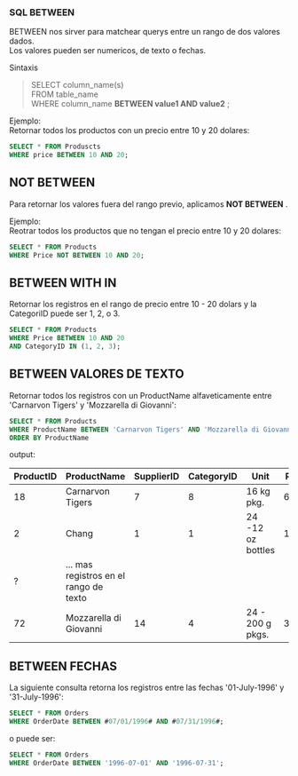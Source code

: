 ### SQL BETWEEN

BETWEEN nos sirver para matchear querys entre un rango de dos valores dados.  
Los valores pueden ser numericos, de texto o fechas.

Sintaxis

> SELECT column_name(s)  
> FROM table_name  
> WHERE column_name **BETWEEN value1 AND value2** ;

Ejemplo:  
Retornar todos los productos con un precio entre 10 y 20 dolares:

```sql
SELECT * FROM Produscts
WHERE price BETWEEN 10 AND 20;
```

## NOT BETWEEN

Para retornar los valores fuera del rango previo, aplicamos **NOT BETWEEN** .

Ejemplo:  
Reotrar todos los productos que no tengan el precio entre 10 y 20 dolares:

```sql
SELECT * FROM Products
WHERE Price NOT BETWEEN 10 AND 20;
```

## BETWEEN WITH IN

Retornar los registros en el rango de precio entre 10 - 20 dolars y la CategoriID puede ser 1, 2, o 3.

```sql
SELECT * FROM Products
WHERE Price BETWEEN 10 AND 20
AND CategoryID IN (1, 2, 3);
```

## BETWEEN VALORES DE TEXTO

Retornar todos los registros con un ProductName alfaveticamente entre 'Carnarvon Tigers' y 'Mozzarella di Giovanni':

```sql
SELECT * FROM Products
WHERE ProductName BETWEEN 'Carnarvon Tigers' AND 'Mozzarella di Giovanni';
ORDER BY ProductName
```

output:

| ProductID | ProductName                            | SupplierID | CategoryID | Unit              | Price |
| --------- | -------------------------------------- | ---------- | ---------- | ----------------- | ----- |
| 18        | Carnarvon Tigers                       | 7          | 8          | 16 kg pkg.        | 62.5  |
| 2         | Chang                                  | 1          | 1          | 24 -12 oz bottles | 19.00 |
| ?         | ... mas registros en el rango de texto |            |            |                   |       |
| 72        | Mozzarella di Giovanni                 | 14         | 4          | 24 - 200 g pkgs.  | 34.8  |

## BETWEEN FECHAS

La siguiente consulta retorna los registros entre las fechas '01-July-1996' y '31-July-1996':

```sql
SELECT * FROM Orders
WHERE OrderDate BETWEEN #07/01/1996# AND #07/31/1996#;
```

o puede ser:

```sql
SELECT * FROM Orders
WHERE OrderDate BETWEEN '1996-07-01' AND '1996-07-31';
```
